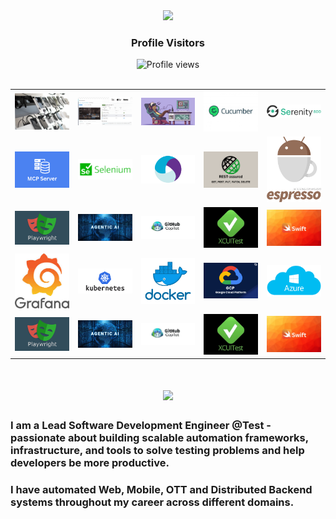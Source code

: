 <div align="center">
  <img src="https://media.giphy.com/media/hvRJCLFzcasrR4ia7z/giphy.gif" width="40px" />
  <h3>Profile Visitors</h3>
  <img src="https://komarev.com/ghpvc/?username=rdhandapani88&color=blue&style=flat-square" alt="Profile views" />
</div>
<br>

<table align="center">
  <tr>
    <td><img src="https://github.com/rdhandapani88/rdhandapani88/blob/main/MobileCloud.jpg" width="200"/></td>
    <td><img src="https://github.com/rdhandapani88/rdhandapani88/blob/main/img1.png" width="200"/></td>
    <td><img src="https://github.com/rdhandapani88/rdhandapani88/blob/main/img2.png" width="200"/></td>
    <td><img src="https://github.com/rdhandapani88/rdhandapani88/blob/main/cucumber.jpeg" width="200"/></td>
    <td><img src="https://github.com/rdhandapani88/rdhandapani88/blob/main/serenity.png" width="200"/></td>
  </tr>
  <tr>
    <td><img src="https://github.com/rdhandapani88/rdhandapani88/blob/main/mcp.png" width="200"/></td>
    <td><img src="https://github.com/rdhandapani88/rdhandapani88/blob/main/selenium_logo.webp" width="200"/></td>
    <td><img src="https://github.com/rdhandapani88/rdhandapani88/blob/main/appium.webp" width="200"/></td>
    <td><img src="https://github.com/rdhandapani88/rdhandapani88/blob/main/rest.png" width="200"/></td>
    <td><img src="https://github.com/rdhandapani88/rdhandapani88/blob/main/espression.png" width="200"/></td>
  </tr>
  <tr>
    <td><img src="https://github.com/rdhandapani88/rdhandapani88/blob/main/play.png" width="200"/></td>
    <td><img src="https://github.com/rdhandapani88/rdhandapani88/blob/main/agenticai.jpg" width="200"/></td>
    <td><img src="https://github.com/rdhandapani88/rdhandapani88/blob/main/copilot.jpg" width="200"/></td>
    <td><img src="https://github.com/rdhandapani88/rdhandapani88/blob/main/xcui.jpeg" width="200"/></td>
    <td><img src="https://github.com/rdhandapani88/rdhandapani88/blob/main/swift.webp" width="200"/></td>
  </tr>
    <tr>
    <td><img src="https://github.com/rdhandapani88/rdhandapani88/blob/main/grafana.jpeg" width="200"/></td>
    <td><img src="https://github.com/rdhandapani88/rdhandapani88/blob/main/kubernates.png" width="200"/></td>
    <td><img src="https://github.com/rdhandapani88/rdhandapani88/blob/main/docker_facebook_share.png" width="200"/></td>
    <td><img src="https://github.com/rdhandapani88/rdhandapani88/blob/main/gcp.svg" width="200"/></td>
    <td><img src="https://github.com/rdhandapani88/rdhandapani88/blob/main/Azure.png" width="200"/></td>
  </tr>
    <tr>
    <td><img src="https://github.com/rdhandapani88/rdhandapani88/blob/main/play.png" width="200"/></td>
    <td><img src="https://github.com/rdhandapani88/rdhandapani88/blob/main/agenticai.jpg" width="200"/></td>
    <td><img src="https://github.com/rdhandapani88/rdhandapani88/blob/main/copilot.jpg" width="200"/></td>
    <td><img src="https://github.com/rdhandapani88/rdhandapani88/blob/main/xcui.jpeg" width="200"/></td>
    <td><img src="https://github.com/rdhandapani88/rdhandapani88/blob/main/swift.webp" width="200"/></td>
  </tr>
</table>




<h1 align="center">
    <img src="https://readme-typing-svg.herokuapp.com/?font=Inter&size=48&center=true&vCenter=true&width=500&height=70&color=4493F8&duration=4000&lines=Hi+There!+👋;+I'm+Dhandapani+!;" />
</h1>

### I am a Lead Software Development Engineer @Test - passionate about building scalable automation frameworks, infrastructure, and tools to solve testing problems and help developers be more productive.
### I have automated Web, Mobile, OTT and Distributed Backend systems throughout my career across different domains.
